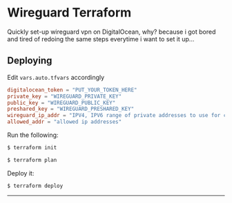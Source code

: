 # Wireguard Terraform

Quickly set-up wireguard vpn on DigitalOcean, why? because i got bored and tired of redoing the same steps everytime i want to set it up...

## Deploying

Edit `vars.auto.tfvars` accordingly

```conf
digitalocean_token = "PUT_YOUR_TOKEN_HERE"
private_key = "WIREGUARD_PRIVATE_KEY"
public_key = "WIREGUARD_PUBLIC_KEY"
preshared_key = "WIREGUARD_PRESHARED_KEY"
wireguard_ip_addr = "IPV4, IPV6 range of private addresses to use for clients"
allowed_addr = "allowed ip addresses"
```

Run the following:

```bash
$ terraform init
```

```bash
$ terraform plan
```

Deploy it:
```bash
$ terraform deploy
```

---

